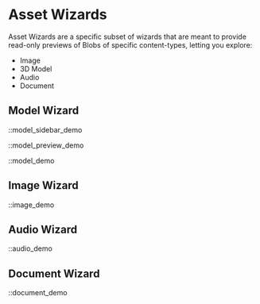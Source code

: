 # Asset Wizards

Asset Wizards are a specific subset of wizards
that are meant to provide read-only previews of
Blobs of specific content-types, letting you
explore:

  - Image
  - 3D Model
  - Audio
  - Document

## Model Wizard
 
::model_sidebar_demo

::model_preview_demo

::model_demo

## Image Wizard

::image_demo

## Audio Wizard

::audio_demo

## Document Wizard

::document_demo